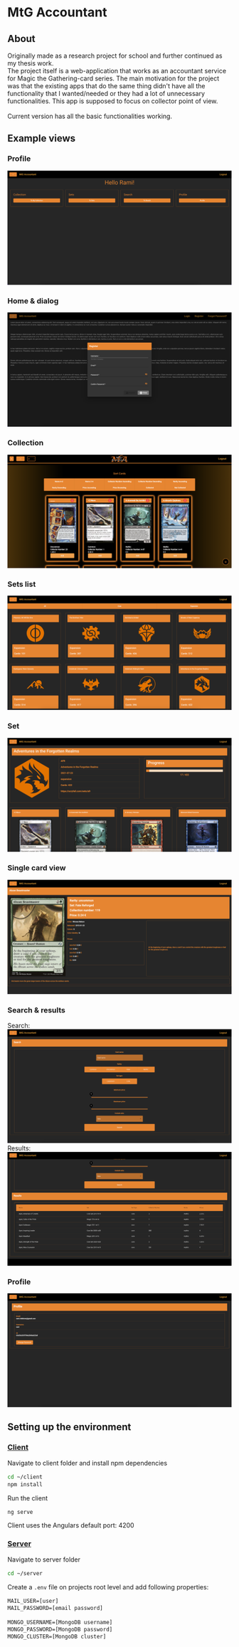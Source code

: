 # MtG Accountant

## About
Originally made as a research project for school and further continued as my thesis work. <br>
The project itself is a web-application that works as an accountant service for Magic the Gathering-card series. The main motivation for the project was that the existing apps that do the same thing didn't have all the functionality that I wanted/needed or they had a lot of unnecessary functionalities. This app is supposed to focus on collector point of view.<br><br>
Current version has all the basic functionalities working.  
## Example views
### Profile

![single card view](/images/dashboard.png)
### Home & dialog

![login view](/images/dialog.png)

### Collection

![my-collection view](/images/collection.png)


### Sets list

![sets view](/images/sets.png)

### Set

![set cards view](/images/set.png)

### Single card view

![single card view](/images/single_card.png)

### Search & results
Search:
![single card view](/images/search.png)
Results:
![single card view](/images/results.png)

### Profile
![single card view](/images/profile.png)

## Setting up the environment
### <ins>Client</ins>
Navigate to client folder and install npm dependencies
``` bash
cd ~/client
npm install
```
Run the client
``` bash
ng serve
```
Client uses the Angulars default port: 4200

### <ins>Server</ins>
Navigate to server folder
``` bash
cd ~/server
```

Create a <code>.env</code> file on projects root level and add following properties:

```
MAIL_USER=[user]
MAIL_PASSWORD=[email password]

MONGO_USERNAME=[MongoDB username]
MONGO_PASSWORD=[MongoDB password]
MONGO_CLUSTER=[MongoDB cluster]
```